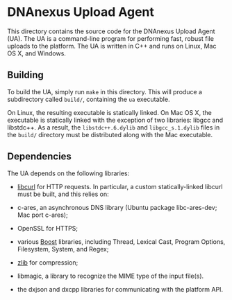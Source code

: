 # DNAnexus Upload Agent

This directory contains the source code for the DNAnexus Upload Agent (UA).
The UA is a command-line program for performing fast, robust file uploads
to the platform. The UA is written in C++ and runs on Linux, Mac OS X, and
Windows.

## Building

To build the UA, simply run `make` in this directory. This will produce a
subdirectory called `build/`, containing the `ua` executable.

On Linux, the resulting executable is statically linked. On Mac OS X, the
executable is statically linked with the exception of two libraries: libgcc
and libstdc++. As a result, the `libstdc++.6.dylib` and `libgcc_s.1.dylib`
files in the `build/` directory must be distributed along with the Mac
executable.

## Dependencies

The UA depends on the following libraries:

* [libcurl](http://curl.haxx.se/libcurl/) for HTTP requests. In particular,
  a custom statically-linked libcurl must be built, and this relies on:

* c-ares, an asynchronous DNS library (Ubuntu package libc-ares-dev; Mac
  port c-ares);

* OpenSSL for HTTPS;

* various [Boost](http://www.boost.org/) libraries, including Thread,
  Lexical Cast, Program Options, Filesystem, System, and Regex;

* [zlib](http://zlib.net/) for compression;

* libmagic, a library to recognize the MIME type of the input file(s).

* the dxjson and dxcpp libraries for communicating with the platform API.
